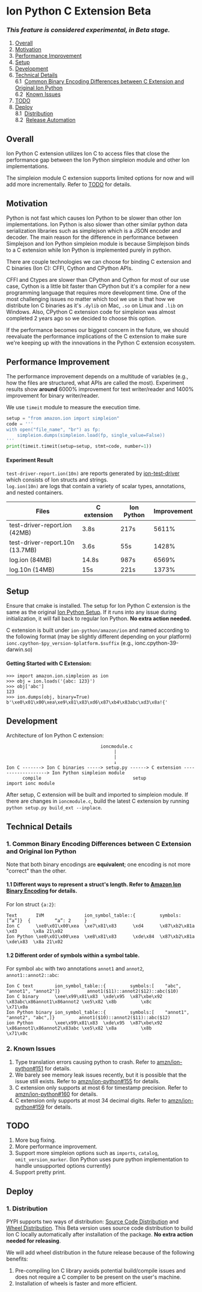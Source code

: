 # Ion Python C Extension Beta

### ***This feature is considered experimental, in Beta stage.***

1. [Overall](#overall)
2. [Motivation](#motivation)
3. [Performance Improvement](#performance-improvement)
4. [Setup](#setup)
5. [Development](#development)
6. [Technical Details](#technical-details)<br>
   6.1 &nbsp;[Common Binary Encoding Differences between C Extension and Original Ion Python](#1-common-binary-encoding-differences-between-c-extension-and-original-ion-python)<br>
   6.2 &nbsp;[Known Issues](#2-known-issues)<br>
7. [TODO](#todo)
8. [Deploy](#deploy)<br>
   8.1 &nbsp;[Distribution](#1-distribution)<br>
   8.2 &nbsp;[Release Automation](#2-release-automation)<br>

## Overall
Ion Python C extension utilizes Ion C to access files that close the performance gap between the Ion Python simpleion module and other Ion implementations.

The simpleion module C extension supports limited options for now and will add more incrementally. Refer to [TODO](#todo) for details.  

## Motivation

Python is not fast which causes Ion Python to be slower than other Ion implementations. Ion Python is also slower than other similar python data serialization libraries such as simplejson which is a JSON encoder and decoder. The main reason for the difference in performance between Simplejson and Ion Python simpleion module is because Simplejson binds to a C extension while Ion Python is implemented purely in python. 

There are couple technologies we can choose for binding C extension and C binaries (Ion C): CFFI, Cython and CPython APIs.

CFFI and Ctypes are slower than CPython and Cython for most of our use case, Cython is a little bit faster than CPython but it's a compiler for a new programming language that requires more development time. One of the most challenging issues no matter which tool we use is that how we distribute Ion C binaries as it's `.dylib` on Mac, `.so` on Linux and `.lib` on Windows. Also, CPython C extension code for simpleion was almost completed 2 years ago so we decided to choose this option. 

If the performance becomes our biggest concern in the future, we should reevaluate the performance implications of the C extension to make sure we're keeping up with the innovations in the Python C extension ecosystem.




## Performance Improvement

The performance improvement depends on a multitude of variables (e.g., how the files are structured, what APIs are called the most). Experiment results show **around** 6000% improvement for text writer/reader and 1400% improvement for binary writer/reader.

We use `timeit` module to measure the execution time.
```.py
setup = "from amazon.ion import simpleion"
code = '''
with open("file_name", "br") as fp:
    simpleion.dumps(simpleion.load(fp, single_value=False))
'''
print(timeit.timeit(setup=setup, stmt=code, number=1))
```

#### Experiment Result
`test-driver-report.ion(10n)` are reports generated by [ion-test-driver](https://github.com/amzn/ion-test-driver) which consists of Ion structs and strings.<br/>
`log.ion(10n)` are logs that contain a variety of scalar types, annotations, and nested containers.<br/>

|Files|C extension|Ion Python|Improvement|
|---|---|---|---|
|test-driver-report.ion (42MB)|3.8s|217s|5611%|
|test-driver-report.10n (13.7MB)|3.6s|55s|1428%|
|log.ion (84MB)|14.8s|987s|6569%|
|log.10n (14MB)|15s|221s|1373%|


## Setup

Ensure that cmake is installed. The setup for Ion Python C extension is the same as the original [Ion Python Setup](https://github.com/amzn/ion-python#development). If it runs into any issue during initialization, it will fall back to regular Ion Python. **No extra action needed.**

C extension is built under `ion-python/amazon/ion` and named according to the following format (may be slightly different depending on your platform) `ionc.cpython-$py_version-$platform.$suffix` (e.g., ionc.cpython-39-darwin.so)

#### Getting Started with C Extension:
```
>>> import amazon.ion.simpleion as ion
>>> obj = ion.loads('{abc: 123}')
>>> obj['abc']
123
>>> ion.dumps(obj, binary=True)
b'\xe0\x01\x00\xea\xe9\x81\x83\xd6\x87\xb4\x83abc\xd3\x8a!{'
```


## Development

Architecture of Ion Python C extension:
```
                                   ioncmodule.c
                                        |
                                        | 
                                        ↓ 
Ion C -------> Ion C binaries -----> setup.py ------> C extension -------------------> Ion Python simpleion module
      compile                                  setup               import ionc module   
```
After setup, C extension will be built and imported to simpleion module. If there are changes in `ioncmodule.c`, build the latest C extension by running `python setup.py build_ext --inplace`.


## Technical Details

### 1. Common Binary Encoding Differences between C Extension and Original Ion Python
Note that both binary encodings are **equivalent**; one encoding is not more "correct" than the other.<br/>

#### 1.1 Different ways to represent a struct's length. Refer to [Amazon Ion Binary Encoding](https://amzn.github.io/ion-docs/docs/binary.html#13-struct) for details.<br/>
For Ion struct `{a:2}`:
```text
Text       IVM               ion_symbol_table::{         symbols:[”a”]}  {         “a”: 2     }   
Ion C      \xe0\x01\x00\xea  \xe7\x81\x83      \xd4      \x87\xb2\x81a   \xd3      \x8a 21\x02
Ion Python \xe0\x01\x00\xea  \xe8\x81\x83      \xde\x84  \x87\xb2\x81a   \xde\x83  \x8a 21\x02
```

#### 1.2 Different order of symbols within a symbol table.<br/>
For symbol `abc` with two annotations `annot1` and `annot2`, `annot1::annot2::abc`:
```text
Ion C text        ion_symbol_table::{         symbols:[    "abc", "annot1", "annot2"]}          annot1($11)::annot2($12)::abc($10)
Ion C binary      \xee\x99\x81\x83  \xde\x95  \x87\xbe\x92 \x83abc\x86annot1\x86annot2 \xe5\x82 \x8b         \x8c         \x71\x0a
Ion Python binary ion_symbol_table::{         symbols:[    "annot1", "annot2", "abc",]}         annot1($10)::annot2($11)::abc($12)
ion Python        \xee\x99\x81\x83  \xde\x95  \x87\xbe\x92 \x86annot1\x86annot2\x83abc \xe5\x82 \x8a         \x8b         \x71\x0c
```

### 2. Known Issues
1. Type translation errors causing python to crash. Refer to [amzn/ion-python#151](https://github.com/amzn/ion-python/issues/151) for details.
2. We barely see memory leak issues recently, but it is possible that the issue still exists. Refer to [amzn/ion-python#155](https://github.com/amzn/ion-python/issues/155) for details.
3. C extension only supports at most 6 for timestamp precision. Refer to [amzn/ion-python#160](https://github.com/amzn/ion-python/issues/160) for details.
4. C extension only supports at most 34 decimal digits. Refer to [amzn/ion-python#159](https://github.com/amzn/ion-python/issues/159) for details.


## TODO
1. More bug fixing.
2. More performance improvement.
3. Support more simpleion options such as `imports`, `catalog`, `omit_version_marker`. (Ion Python uses pure python implementation to handle unsupported options currently)
4. Support pretty print.

## Deploy

### 1. Distribution
PYPI supports two ways of distribution: [Source Code Distribution](https://packaging.python.org/guides/distributing-packages-using-setuptools/#source-distributions) and [Wheel Distribution](https://packaging.python.org/guides/distributing-packages-using-setuptools/#wheels). This Beta version uses source code distribution to build Ion C locally automatically after installation of the package. **No extra action needed for releasing**.<br/>

We will add wheel distribution in the future release because of the following benefits:
1. Pre-compiling Ion C library avoids potential build/compile issues and does not require a C compiler to be present on the user's machine.
2. Installation of wheels is faster and more efficient.

